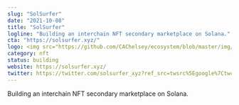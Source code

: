 ```yaml
---
slug: "SolSurfer"
date: "2021-10-08"
title: "SolSurfer"
logline: "Building an interchain NFT secondary marketplace on Solana."
cta: "https://solsurfer.xyz/"
logo: <img src="https://github.com/CAChelsey/ecosystem/blob/master/img/solsurfer.jpg">
category: nft
status: building
website: https://solsurfer.xyz/
twitter: https://twitter.com/solsurfer_xyz?ref_src=twsrc%5Egoogle%7Ctwcamp%5Eserp%7Ctwgr%5Eauthor
---
```


Building an interchain NFT secondary marketplace on Solana.
